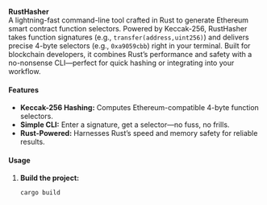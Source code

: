 **RustHasher**  
A lightning-fast command-line tool crafted in Rust to generate Ethereum smart contract function selectors. Powered by Keccak-256, RustHasher takes function signatures (e.g., `transfer(address,uint256)`) and delivers precise 4-byte selectors (e.g., `0xa9059cbb`) right in your terminal. Built for blockchain developers, it combines Rust’s performance and safety with a no-nonsense CLI—perfect for quick hashing or integrating into your workflow.

#### Features

- **Keccak-256 Hashing:** Computes Ethereum-compatible 4-byte function selectors.
- **Simple CLI:** Enter a signature, get a selector—no fuss, no frills.
- **Rust-Powered:** Harnesses Rust’s speed and memory safety for reliable results.

#### Usage

1. **Build the project:**
   ```bash
   cargo build
   ```

